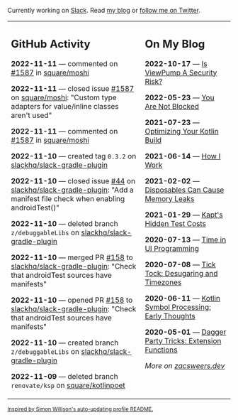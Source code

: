 Currently working on [Slack](https://slack.com/). Read [my blog](https://zacsweers.dev/) or [follow me on Twitter](https://twitter.com/ZacSweers).

<table><tr><td valign="top" width="60%">

## GitHub Activity
<!-- githubActivity starts -->
**2022-11-11** — commented on [#1587](https://github.com/square/moshi/issues/1587#issuecomment-1311361247) in [square/moshi](https://github.com/square/moshi)

**2022-11-11** — closed issue [#1587](https://github.com/square/moshi/issues/1587) on [square/moshi](https://github.com/square/moshi): "Custom type adapters for value/inline classes aren't used"

**2022-11-11** — commented on [#1587](https://github.com/square/moshi/issues/1587#issuecomment-1311359520) in [square/moshi](https://github.com/square/moshi)

**2022-11-10** — created tag `0.3.2` on [slackhq/slack-gradle-plugin](https://github.com/slackhq/slack-gradle-plugin)

**2022-11-10** — closed issue [#44](https://github.com/slackhq/slack-gradle-plugin/issues/44) on [slackhq/slack-gradle-plugin](https://github.com/slackhq/slack-gradle-plugin): "Add a manifest file check when enabling androidTest()"

**2022-11-10** — deleted branch `z/debuggableLibs` on [slackhq/slack-gradle-plugin](https://github.com/slackhq/slack-gradle-plugin)

**2022-11-10** — merged PR [#158](https://github.com/slackhq/slack-gradle-plugin/pull/158) to [slackhq/slack-gradle-plugin](https://github.com/slackhq/slack-gradle-plugin): "Check that androidTest sources have manifests"

**2022-11-10** — opened PR [#158](https://github.com/slackhq/slack-gradle-plugin/pull/158) to [slackhq/slack-gradle-plugin](https://github.com/slackhq/slack-gradle-plugin): "Check that androidTest sources have manifests"

**2022-11-10** — created branch `z/debuggableLibs` on [slackhq/slack-gradle-plugin](https://github.com/slackhq/slack-gradle-plugin)

**2022-11-09** — deleted branch `renovate/ksp` on [square/kotlinpoet](https://github.com/square/kotlinpoet)
<!-- githubActivity ends -->
</td><td valign="top" width="40%">

## On My Blog
<!-- blog starts -->
**2022-10-17** — [Is ViewPump A Security Risk?](https://www.zacsweers.dev/is-viewpump-a-security-risk/)

**2022-05-23** — [You Are Not Blocked](https://www.zacsweers.dev/you-are-not-blocked/)

**2021-07-23** — [Optimizing Your Kotlin Build](https://www.zacsweers.dev/optimizing-your-kotlin-build/)

**2021-06-14** — [How I Work](https://www.zacsweers.dev/how-i-work/)

**2021-02-02** — [Disposables Can Cause Memory Leaks](https://www.zacsweers.dev/disposables-can-cause-memory-leaks/)

**2021-01-29** — [Kapt's Hidden Test Costs](https://www.zacsweers.dev/kapts-hidden-test-costs/)

**2020-07-13** — [Time in UI Programming](https://www.zacsweers.dev/time-in-ui/)

**2020-07-08** — [Tick Tock: Desugaring and Timezones](https://www.zacsweers.dev/ticktock-desugaring-timezones/)

**2020-06-11** — [Kotlin Symbol Processing: Early Thoughts](https://www.zacsweers.dev/kotlin-symbol-processor-early-thoughts/)

**2020-05-01** — [Dagger Party Tricks: Extension Functions](https://www.zacsweers.dev/dagger-party-tricks-extension-functions/)
<!-- blog ends -->
_More on [zacsweers.dev](https://zacsweers.dev/)_
</td></tr></table>

<sub><a href="https://simonwillison.net/2020/Jul/10/self-updating-profile-readme/">Inspired by Simon Willison's auto-updating profile README.</a></sub>